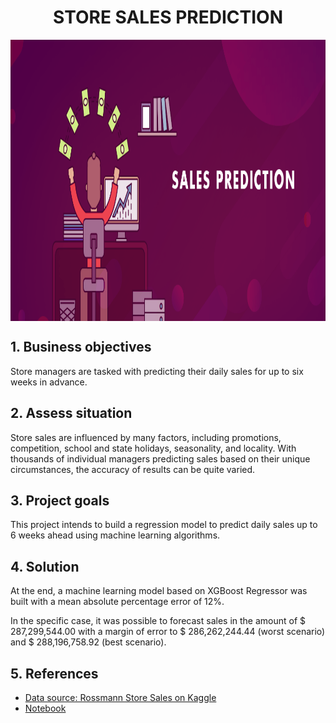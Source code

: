 <h1 align="center"> STORE SALES PREDICTION </h1> 

<img align="center"  height="450" width="1000" src="https://github.com/fillipessampaio/Store_Sales_Prediction/blob/main/img/image_sales_prediction.png?raw=true" >

## 1. Business objectives

<p> Store managers are tasked with predicting their daily sales for up to six weeks in advance. </p>

## 2. Assess situation

<p> Store sales are influenced by many factors, including promotions, competition, school and state holidays, seasonality, and locality. With thousands of individual managers predicting sales based on their unique circumstances, the accuracy of results can be quite varied. </p>

## 3. Project goals

<p> This project intends to build a regression model to predict daily sales up to 6 weeks ahead using machine learning algorithms. </p>

## 4. Solution 

<p> At the end, a machine learning model based on XGBoost Regressor was built with a mean absolute percentage error of 12%.
<p> In the specific case, it was possible to forecast sales in the amount of $ 287,299,544.00 with a margin of error to $ 286,262,244.44 (worst scenario) and $ 288,196,758.92 (best scenario).

## 5. References
  
- [Data source: Rossmann Store Sales on Kaggle](https://www.kaggle.com/c/rossmann-store-sales)
- [Notebook](https://github.com/fillipessampaio/Store_Sales_Prediction/blob/main/notebooks/store_sales_predictions.ipynb) 

